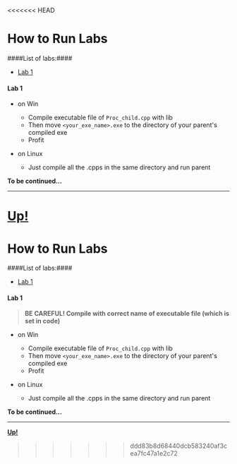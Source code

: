 <<<<<<< HEAD

<a name="top"></a>
# How to Run Labs #
####List of labs:####
* [Lab 1](#lab1 "Move to Lab 1!")

#### <a name="lab1">Lab 1</a>

* on Win 
  - Compile executable file of `Proc_child.cpp` with lib
  - Then move `<your_exe_name>.exe` to the directory of your parent's compiled exe
  - Profit

* on Linux 
  - Just compile all the .cpps in the same directory and run parent
  
**To be continued...**

-----------

 **[Up!](#top "Move to the top!")**
=======

<a name="top"></a>
# How to Run Labs #
####List of labs:####
* [Lab 1](#lab1 "Move to Lab 1!")

#### <a name="lab1">Lab 1</a>

> **BE CAREFUL! Compile with correct name of executable file (which is set in code)**

* on Win 
  - Compile executable file of `Proc_child.cpp` with lib
  - Then move `<your_exe_name>.exe` to the directory of your parent's compiled exe
  - Profit

* on Linux 
  - Just compile all the .cpps in the same directory and run parent
  
**To be continued...**

-----------

 **[Up!](#top "Move to the top!")**
>>>>>>> ddd83b8d68440dcb583240af3cea7fc47a1e2c72
